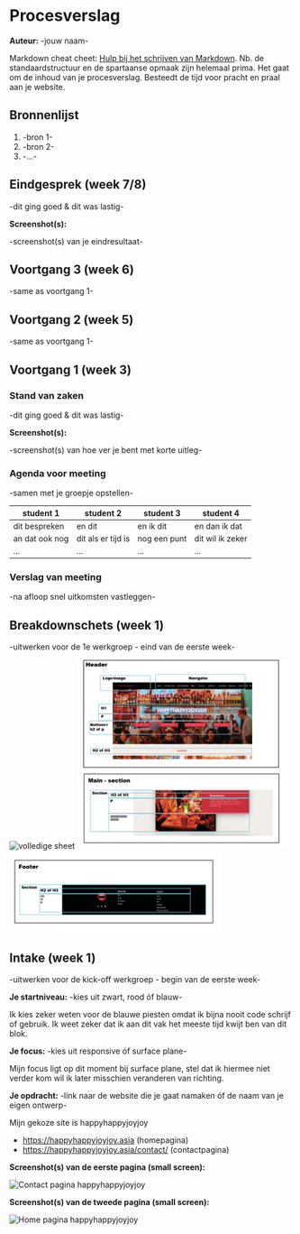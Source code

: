 # Procesverslag
**Auteur:** -jouw naam-

Markdown cheat cheet: [Hulp bij het schrijven van Markdown](https://github.com/adam-p/markdown-here/wiki/Markdown-Cheatsheet). Nb. de standaardstructuur en de spartaanse opmaak zijn helemaal prima. Het gaat om de inhoud van je procesverslag. Besteedt de tijd voor pracht en praal aan je website.



## Bronnenlijst
1. -bron 1-
2. -bron 2-
3. -...-



## Eindgesprek (week 7/8)

-dit ging goed & dit was lastig-

**Screenshot(s):**

-screenshot(s) van je eindresultaat-



## Voortgang 3 (week 6)

-same as voortgang 1-



## Voortgang 2 (week 5)

-same as voortgang 1-



## Voortgang 1 (week 3)

### Stand van zaken

-dit ging goed & dit was lastig-

**Screenshot(s):**

-screenshot(s) van hoe ver je bent met korte uitleg-

### Agenda voor meeting

-samen met je groepje opstellen-

| student 1      | student 2          | student 3    | student 4        |
| ---            | ---                | ---          | ---              |
| dit bespreken  | en dit             | en ik dit    | en dan ik dat    |
| an dat ook nog | dit als er tijd is | nog een punt | dit wil ik zeker |
| ...            | ...                | ...          | ...              |

### Verslag van meeting

-na afloop snel uitkomsten vastleggen-



## Breakdownschets (week 1)

-uitwerken voor de 1e werkgroep - eind van de eerste week-

<img src="images/spreadsheet.png" width="375px" alt="volledige sheet">
<img src="images/tussensheet.png" width="375px" alt="header en main sheet">
<img src="images/footersheet.png" width="375px" alt="footer spread">

## Intake (week 1)
-uitwerken voor de kick-off werkgroep - begin van de eerste week-

**Je startniveau:** -kies uit zwart, rood óf blauw-

Ik kies zeker weten voor de blauwe piesten omdat ik bijna nooit code schrijf of gebruik. Ik weet zeker dat ik aan dit vak het meeste tijd kwijt ben van dit blok.

**Je focus:** -kies uit responsive óf surface plane-

Mijn focus ligt op dit moment bij surface plane, stel dat ik hiermee niet verder kom wil ik later misschien veranderen van richting.

**Je opdracht:** -link naar de website die je gaat namaken óf de naam van je eigen ontwerp-

Mijn gekoze site is happyhappyjoyjoy

- https://happyhappyjoyjoy.asia (homepagina)
- https://happyhappyjoyjoy.asia/contact/ (contactpagina)


**Screenshot(s) van de eerste pagina (small screen):**

<img src="images/happyhappyjoyjoy_contact.png" width="375px" alt="Contact pagina happyhappyjoyjoy">


**Screenshot(s) van de tweede pagina (small screen):**

<img src="images/happyhappyjoyjoy_home.png" width="375px" alt="Home pagina happyhappyjoyjoy">


